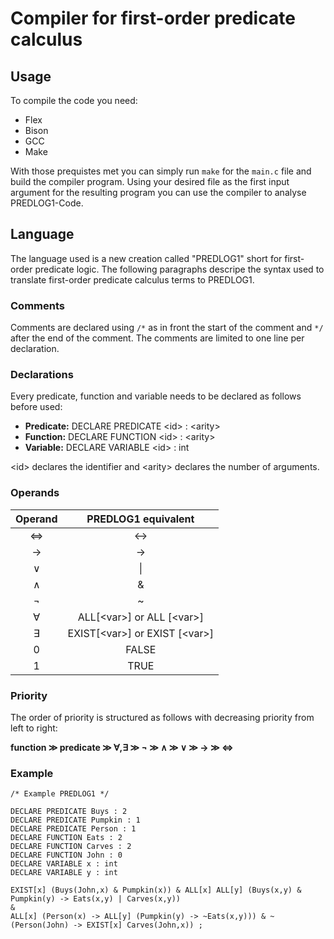 <!--Copyright Andrik Seeger 2022-->

# Compiler for first-order predicate calculus


## Usage

To compile the code you need:

* Flex 
* Bison
* GCC
* Make

With those prequistes met you can simply run ```make``` for the ```main.c``` file and build the compiler program. Using your desired file as the first input argument for the resulting program you can use the compiler to analyse PREDLOG1-Code.

## Language

The language used is a new creation called "PREDLOG1" short for first-order predicate logic. The following paragraphs descripe the syntax used to translate first-order predicate calculus terms to PREDLOG1.

### Comments
Comments are declared using `/*` as in front the start of the comment and `*/` after the end of the comment. The comments are limited to one line per declaration.

### Declarations
Every predicate, function and variable needs to be declared as follows before used: 

* **Predicate:** DECLARE PREDICATE \<id\> : \<arity\> 
* **Function:** DECLARE FUNCTION \<id\> : \<arity\> 
* **Variable:** DECLARE VARIABLE \<id\> : int

\<id\> declares the identifier and \<arity\> declares the number of arguments.

### Operands
Operand  | PREDLOG1 equivalent
:-------------: | :-------------:
&hArr; | <->
→  | ->
∨  | \\|
∧  | &
¬  | ~
∀<var>  | ALL[\<var\>] or ALL [\<var\>]
∃<var>  | EXIST[\<var\>] or EXIST [\<var\>]
0  | FALSE
1  | TRUE

### Priority

The order of priority is structured as follows with decreasing priority from left to right:

**function ≫ predicate ≫ ∀,∃ ≫ ¬ ≫ ∧ ≫ ∨ ≫ → ≫ &hArr;**
  
### Example
```
/* Example PREDLOG1 */

DECLARE PREDICATE Buys : 2
DECLARE PREDICATE Pumpkin : 1
DECLARE PREDICATE Person : 1
DECLARE FUNCTION Eats : 2
DECLARE FUNCTION Carves : 2
DECLARE FUNCTION John : 0
DECLARE VARIABLE x : int
DECLARE VARIABLE y : int

EXIST[x] (Buys(John,x) & Pumpkin(x)) & ALL[x] ALL[y] (Buys(x,y) & Pumpkin(y) -> Eats(x,y) | Carves(x,y)) 
&
ALL[x] (Person(x) -> ALL[y] (Pumpkin(y) -> ~Eats(x,y))) & ~(Person(John) -> EXIST[x] Carves(John,x)) ;
```

